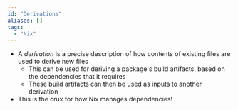 ```yaml
---
id: "Derivations"
aliases: []
tags:
  - "Nix"
---
```


- A _derivation_ is a precise description of how contents of existing files are
  used to derive new files
  - This can be used for deriving a package's build artifacts, based on the
    dependencies that it requires
  - These build artifacts can then be used as inputs to another derivation
- This is the crux for how Nix manages dependencies!
